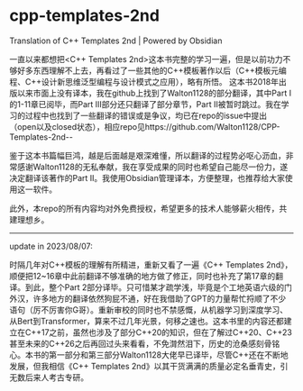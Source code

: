 # cpp-templates-2nd
Translation of C++ Templates 2nd | Powered by Obsidian

一直以来都想把<C++ Templates 2nd>这本书完整的学习一遍，但是以前功力不够好多东西理解不上去，再看过了一些其他的C++模板著作以后（C++模板元编程、C++设计新思维泛型编程与设计模式之应用），略有所悟。
这本书2018年出版以来市面上没有译本，我在github上找到了Walton1128的部分翻译，其中Part I的1-11章已阅毕，而Part III部分还只翻译了部分章节，Part II被暂时跳过。我在学习的过程中也找到了一些翻译的错误或是争议，均已在repo的issue中提出（open以及closed状态），相应repo见https://github.com/Walton1128/CPP-Templates-2nd--

鉴于这本书篇幅巨鸿，越是后面越是艰深难懂，所以翻译的过程势必呕心沥血，非常感谢Walton1128的无私奉献，我在享受成果的同时也希望自己能尽一份力，遂决定翻译该著作的Part II。我使用Obsidian管理译本，方便整理，也推荐给大家使用这一软件。

此外，本repo的所有内容均对外免费授权，希望更多的技术人能够薪火相传，共建理想乡。

---

update in 2023/08/07:

时隔几年对C++模板的理解有所精进，重新又看了一遍《C++ Templates 2nd》，顺便把12~16章中此前翻译不够准确的地方做了修正，同时也补充了第17章的翻译。到此，整个Part
2部分译毕。只可惜某才疏学浅，毕竟是个工地英语六级的门外汉，许多地方的翻译依然狗屁不通，好在我借助了GPT的力量帮忙捋顺了不少语句（厉不厉害你G哥）。重新审校的同时也不禁感慨，从机器学习到深度学习、从Bert到Transformer，算来不过几年光景，何移之速也。这本书里的内容还都建立在C++17之前，虽然也涉及了部分C++20的知识，但在了解过C++20、C++23甚至未来的C++26之后再回过头来看看，不免潸然泪下，历史的沧桑感刻骨铭心。本书的第一部分和第三部分Walton1128大佬早已译毕，尽管C++还在不断地发展，但我相信《C++ Templates 2nd》以其干货满满的质量必定名垂青史，引无数后来人考古专研。
